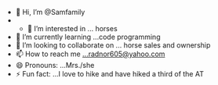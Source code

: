 - 👋 Hi, I’m @Samfamily
- - 👀 I’m interested in ... horses
- 🌱 I’m currently learning ...code programming
- 💞️ I’m looking to collaborate on ... horse sales and ownership
- 📫 How to reach me ...radnor605@yahoo.com
- 😄 Pronouns: ...Mrs./she
- ⚡ Fun fact: ...I love to hike and have hiked a third of the AT

<!---
Samfamily/Samfamily is a ✨ special ✨ repository because its `README.md` (this file) appears on your GitHub profile.
You can click the Preview link to take a look at your changes.
--->
